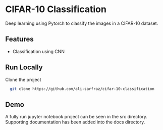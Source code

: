 # CIFAR-10 Classification

Deep learning using Pytorch to classify the images in a CIFAR-10 dataset.

## Features

- Classification using CNN

## Run Locally

Clone the project

```bash
  git clone https://github.com/ali-sarfraz/cifar-10-classification
```

## Demo

A fully run jupyter notebook project can be seen in the src directory. Supporting documentation has been added into the docs directory.
